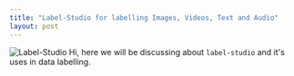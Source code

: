 ```yaml
---
title: "Label-Studio for labelling Images, Videos, Text and Audio"
layout: post
---
```


![Label-Studio](https://labelstud.io/images/screens/image_bbox.png)
Hi, here we will be discussing about `label-studio` and it's uses in data labelling. 